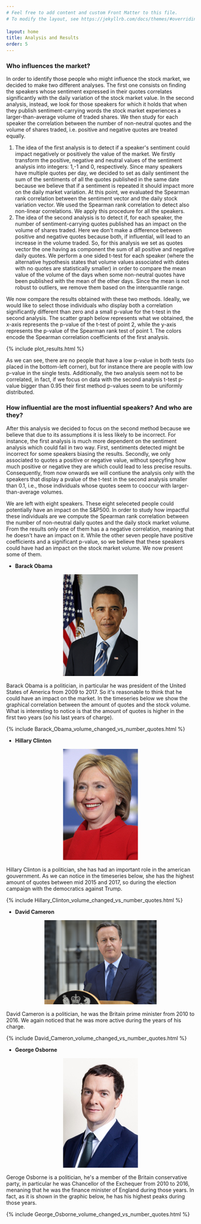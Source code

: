 ```yaml
---
# Feel free to add content and custom Front Matter to this file.
# To modify the layout, see https://jekyllrb.com/docs/themes/#overriding-theme-defaults

layout: home
title: Analysis and Results
order: 5
---
```


### Who influences the market?

In order to identify those people who might influence the stock market, we decided to make two different analyses. The first one consists on finding the speakers whose sentiment expressed in their quotes correlates significantly with the daily variation of the stock market value. In the second analysis, instead, we look for those speakers for which it holds that when they publish sentiment-carrying words the stock market experiences a larger-than-average volume of traded shares.
We then study for each speaker the correlation between the number of non-neutral quotes and the volume of shares traded, i.e. positive and negative quotes are treated equally. 

1. The idea of the first analysis is to detect if a speaker's sentiment could impact negatively or positively the value of the market. We firstly transform the positive, negative and neutral values of the sentiment analysis into integers: 1,-1 and 0, respectively. Since many speakers have multiple quotes per day, we decided to set as daily sentiment the sum of the sentiments of all the quotes published in the same date because we believe that if a sentiment is repeated it should impact more on the daily market variation. At this point, we evaluated the Spearman rank correlation between the sentiment vector and the daily stock variation vector. We used the Spearman rank correlation to detect also non-linear correlations. We apply this procedure for all the speakers.
2. The idea of the second analysis is to detect if, for each speaker, the number of sentiment-carrying quotes published has an impact on the volume of shares traded. Here we don't make a difference between positive and negative quotes because both, if influential, will lead to an increase in the volume traded. So, for this analysis we set as quotes vector the one having as component the sum of all positive and negative daily quotes. We perform a one sided t-test for each speaker (where the alternative hypothesis states that volume values associated with dates with no quotes are statistically smaller) in order to compare the mean value of the volume of the days when some non-neutral quotes have been published with the mean of the other days. Since the mean is not robust to outliers, we remove them based on the interquantile range.  

We now compare the results obtained with these two methods. Ideally, we would like to select those individuals who display both a correlation significantly different than zero and a small p-value for the t-test in the second analysis. The scatter graph below represents what we obtained, the x-axis represents the p-value of the t-test of point 2, while the y-axis represents the p-value of the Spearman rank test of point 1. The colors encode the Spearman correlation coefficients of the first analysis. 

{% include plot_results.html %}

As we can see, there are no people that have a low p-value in both tests (so placed in the bottom-left corner), but for instance there are people with low p-value in the single tests. Additionally, the two analysis seem not to be correlated, in fact, if we focus on data with the second analysis t-test p-value bigger than 0.95 their first method p-values seem to be uniformly distributed. 

### How influential are the most influential speakers? And who are they?

After this analysis we decided to focus on the second method because we believe that due to its assumptions it is less likely to be incorrect. For instance, the first analysis is much more dependent on the sentiment analysis which could fail in two way. First, sentiments detected might be incorrect for some speakers biasing the results. Secondly, we only associated to quotes a positive or negative value, without specyfing how much positive or negative they are which could lead to less precise results. Consequently, from now onwards we will contiune the analysis only with the speakers that display a pvalue of the t-test in the second analysis smaller than 0.1, i.e., those individuals whose quotes seem to cooccur with larger-than-average volumes. 

We are left with eight speakers. These eight seleceted people could potentially have an impact on the S&P500. In order to study how impactful these individuals are we compute the Spearman rank correlation between the number of non-neutral daily quotes and the daily stock market volume. From the results only one of them has a a negative correlation, meaning that he doesn't have an impact on it. While the other seven people have positive coefficients and a significant p-value, so we believe that these speakers could have had an impact on the stock market volume. We now present some of them.

- __Barack Obama__
<p align="center">
<img src="./images/obama.jpg" alt="drawing" width="200"/>
</p>

Barack Obama is a politician, in particular he was president of the United States of America from 2009 to 2017. So it's reasonable to think that he could have an impact on the market. In the timeseries below we show the graphical correlation between the amount of quotes and the stock volume. What is interesting to notice is that the amount of quotes is higher in the first two years (so his last years of charge).

{% include Barack_Obama_volume_changed_vs_number_quotes.html %}

- __Hillary Clinton__
<p align="center">
<img src="./images/clinton.jpg" alt="drawing" width="200"/>
</p>

Hillary Clinton is a politician, she has had an important role in the american gouvernment. As we can notice in the timeseries below, she has the highest amount of quotes between mid 2015 and 2017, so during the election campaign with the democratics against Trump.

{% include Hillary_Clinton_volume_changed_vs_number_quotes.html %}

- __David Cameron__
<p align="center">
<img src="./images/cameron.jpg" alt="drawing" width="300"/>
</p>

David Cameron is a politician, he was the Britain prime minister from 2010 to 2016. We again noticed that he was more active during the years of his charge.

{% include David_Cameron_volume_changed_vs_number_quotes.html %}

- __George Osborne__
<p align="center">
<img src="./images/osborne.jpg" alt="drawing" width="200"/>
</p>

Geroge Osborne is a politician, he's a member of the Britain conservative party, in particular he was Chancellor of the Exchequer from 2010 to 2016, menaning that he was the finance minister of England during those years. In fact, as it is shown in the graphic below, he has his highest peaks during those years.

{% include George_Osborne_volume_changed_vs_number_quotes.html %}
 
